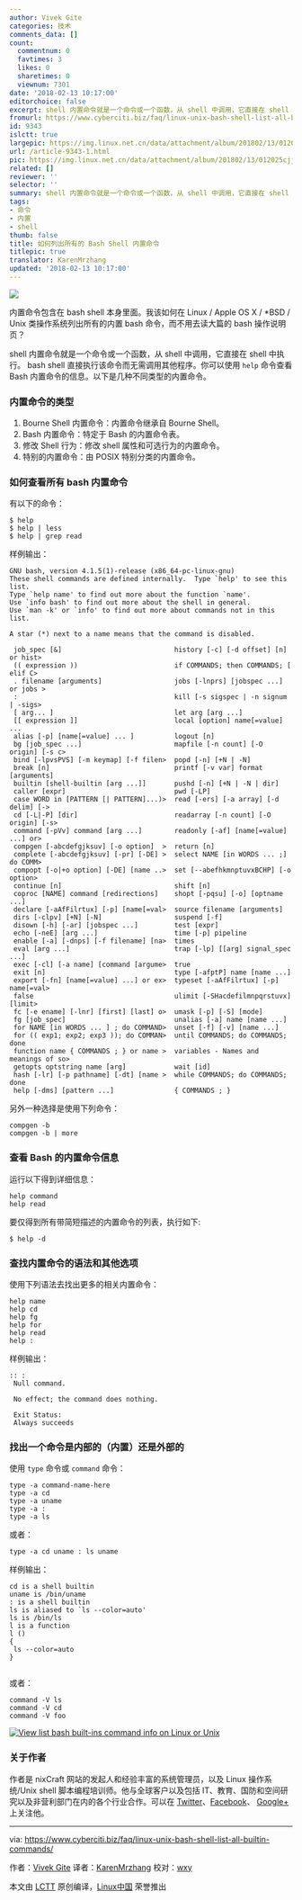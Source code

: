 ```yaml
---
author: Vivek Gite
categories: 技术
comments_data: []
count:
  commentnum: 0
  favtimes: 3
  likes: 0
  sharetimes: 0
  viewnum: 7301
date: '2018-02-13 10:17:00'
editorchoice: false
excerpt: shell 内置命令就是一个命令或一个函数，从 shell 中调用，它直接在 shell 中执行。 bash shell 直接执行该命令而无需调用其他程序。
fromurl: https://www.cyberciti.biz/faq/linux-unix-bash-shell-list-all-builtin-commands/
id: 9343
islctt: true
largepic: https://img.linux.net.cn/data/attachment/album/201802/13/012025cjjsb4449jus4u6j.jpg
url: /article-9343-1.html
pic: https://img.linux.net.cn/data/attachment/album/201802/13/012025cjjsb4449jus4u6j.jpg.thumb.jpg
related: []
reviewer: ''
selector: ''
summary: shell 内置命令就是一个命令或一个函数，从 shell 中调用，它直接在 shell 中执行。 bash shell 直接执行该命令而无需调用其他程序。
tags:
- 命令
- 内置
- shell
thumb: false
title: 如何列出所有的 Bash Shell 内置命令
titlepic: true
translator: KarenMrzhang
updated: '2018-02-13 10:17:00'
---
```


![](/data/attachment/album/201802/13/012025cjjsb4449jus4u6j.jpg)


内置命令包含在 bash shell 本身里面。我该如何在 Linux / Apple OS X / \*BSD / Unix 类操作系统列出所有的内置 bash 命令，而不用去读大篇的 bash 操作说明页？


shell 内置命令就是一个命令或一个函数，从 shell 中调用，它直接在 shell 中执行。 bash shell 直接执行该命令而无需调用其他程序。你可以使用 `help` 命令查看 Bash 内置命令的信息。以下是几种不同类型的内置命令。


### 内置命令的类型


1. Bourne Shell 内置命令：内置命令继承自 Bourne Shell。
2. Bash 内置命令：特定于 Bash 的内置命令表。
3. 修改 Shell 行为：修改 shell 属性和可选行为的内置命令。
4. 特别的内置命令：由 POSIX 特别分类的内置命令。


### 如何查看所有 bash 内置命令


有以下的命令：



```
$ help
$ help | less
$ help | grep read 

```

样例输出：



```
GNU bash, version 4.1.5(1)-release (x86_64-pc-linux-gnu)
These shell commands are defined internally.  Type `help' to see this list.
Type `help name' to find out more about the function `name'.
Use `info bash' to find out more about the shell in general.
Use `man -k' or `info' to find out more about commands not in this list.

A star (*) next to a name means that the command is disabled.

 job_spec [&]                            history [-c] [-d offset] [n] or hist>
 (( expression ))                        if COMMANDS; then COMMANDS; [ elif C>
 . filename [arguments]                  jobs [-lnprs] [jobspec ...] or jobs >
 :                                       kill [-s sigspec | -n signum | -sigs>
 [ arg... ]                              let arg [arg ...]
 [[ expression ]]                        local [option] name[=value] ...
 alias [-p] [name[=value] ... ]          logout [n]
 bg [job_spec ...]                       mapfile [-n count] [-O origin] [-s c>
 bind [-lpvsPVS] [-m keymap] [-f filen>  popd [-n] [+N | -N]
 break [n]                               printf [-v var] format [arguments]
 builtin [shell-builtin [arg ...]]       pushd [-n] [+N | -N | dir]
 caller [expr]                           pwd [-LP]
 case WORD in [PATTERN [| PATTERN]...)>  read [-ers] [-a array] [-d delim] [->
 cd [-L|-P] [dir]                        readarray [-n count] [-O origin] [-s>
 command [-pVv] command [arg ...]        readonly [-af] [name[=value] ...] or>
 compgen [-abcdefgjksuv] [-o option]  >  return [n]
 complete [-abcdefgjksuv] [-pr] [-DE] >  select NAME [in WORDS ... ;] do COMM>
 compopt [-o|+o option] [-DE] [name ..>  set [--abefhkmnptuvxBCHP] [-o option>
 continue [n]                            shift [n]
 coproc [NAME] command [redirections]    shopt [-pqsu] [-o] [optname ...]
 declare [-aAfFilrtux] [-p] [name[=val>  source filename [arguments]
 dirs [-clpv] [+N] [-N]                  suspend [-f]
 disown [-h] [-ar] [jobspec ...]         test [expr]
 echo [-neE] [arg ...]                   time [-p] pipeline
 enable [-a] [-dnps] [-f filename] [na>  times
 eval [arg ...]                          trap [-lp] [[arg] signal_spec ...]
 exec [-cl] [-a name] [command [argume>  true
 exit [n]                                type [-afptP] name [name ...]
 export [-fn] [name[=value] ...] or ex>  typeset [-aAfFilrtux] [-p] name[=val>
 false                                   ulimit [-SHacdefilmnpqrstuvx] [limit>
 fc [-e ename] [-lnr] [first] [last] o>  umask [-p] [-S] [mode]
 fg [job_spec]                           unalias [-a] name [name ...]
 for NAME [in WORDS ... ] ; do COMMAND>  unset [-f] [-v] [name ...]
 for (( exp1; exp2; exp3 )); do COMMAN>  until COMMANDS; do COMMANDS; done
 function name { COMMANDS ; } or name >  variables - Names and meanings of so>
 getopts optstring name [arg]            wait [id]
 hash [-lr] [-p pathname] [-dt] [name >  while COMMANDS; do COMMANDS; done
 help [-dms] [pattern ...]               { COMMANDS ; }

```

另外一种选择是使用下列命令：



```
compgen -b
compgen -b | more

```

### 查看 Bash 的内置命令信息


运行以下得到详细信息：



```
help command
help read

```

要仅得到所有带简短描述的内置命令的列表，执行如下:



```
$ help -d

```

### 查找内置命令的语法和其他选项


使用下列语法去找出更多的相关内置命令：



```
help name 
help cd 
help fg 
help for 
help read 
help :

```

样例输出：



```
:: :
 Null command.
 
 No effect; the command does nothing.
 
 Exit Status:
 Always succeeds

```

### 找出一个命令是内部的（内置）还是外部的


使用 `type` 命令或 `command` 命令：



```
type -a command-name-here 
type -a cd 
type -a uname 
type -a : 
type -a ls

```

或者：



```
type -a cd uname : ls uname

```

样例输出：



```
cd is a shell builtin
uname is /bin/uname
: is a shell builtin
ls is aliased to `ls --color=auto'
ls is /bin/ls
l is a function
l ()
{
 ls --color=auto
}


```

或者：



```
command -V ls 
command -V cd 
command -V foo

```

[![View list bash built-ins command info on Linux or Unix](/data/attachment/album/201802/13/012043plctt333wtncllco.jpg)](https://www.cyberciti.biz/media/new/faq/2013/03/View-list-bash-built-ins-command-info-on-Linux-or-Unix.jpg)


### 关于作者


作者是 nixCraft 网站的发起人和经验丰富的系统管理员，以及 Linux 操作系统/Unix shell 脚本编程培训师。他与全球客户以及包括 IT、教育、国防和空间研究以及非营利部门在内的各个行业合作。可以在 [Twitter](https://twitter.com/nixcraft)、[Facebook](https://facebook.com/nixcraft)、 [Google+](https://plus.google.com/+CybercitiBiz) 上关注他。




---


via: <https://www.cyberciti.biz/faq/linux-unix-bash-shell-list-all-builtin-commands/>


作者：[Vivek Gite](https://www.cyberciti.biz) 译者：[KarenMrzhang](https://github.com/KarenMrzhang) 校对：[wxy](https://github.com/wxy)


本文由 [LCTT](https://github.com/LCTT/TranslateProject) 原创编译，[Linux中国](https://linux.cn/) 荣誉推出